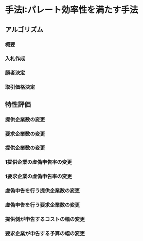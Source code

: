 # 手法I:パレート効率性を満たす手法

## アルゴリズム

### 概要

### 入札作成

### 勝者決定

### 取引価格決定

## 特性評価

### 提供企業数の変更 

### 要求企業数の変更 

### 提供企業数の変更 

### 1提供企業の虚偽申告率の変更 

### 1要求企業の虚偽申告率の変更 

### 虚偽申告を行う提供企業数の変更 

### 虚偽申告を行う要求企業数の変更 

### 提供側が申告するコストの幅の変更 

### 要求企業が申告する予算の幅の変更 

